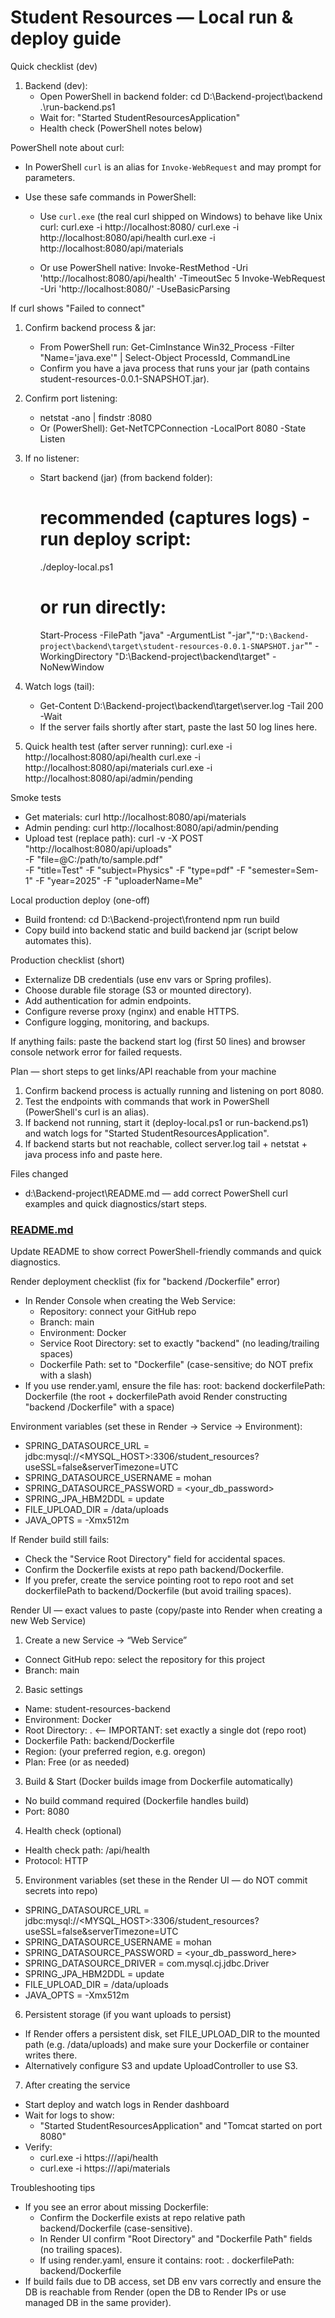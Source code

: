 # Student Resources — Local run & deploy guide

Quick checklist (dev)
1. Backend (dev):
   - Open PowerShell in backend folder:
     cd D:\Backend-project\backend
     .\run-backend.ps1
   - Wait for: "Started StudentResourcesApplication"
   - Health check (PowerShell notes below)

PowerShell note about curl:
- In PowerShell `curl` is an alias for `Invoke-WebRequest` and may prompt for parameters.
- Use these safe commands in PowerShell:

  - Use `curl.exe` (the real curl shipped on Windows) to behave like Unix curl:
    curl.exe -i http://localhost:8080/
    curl.exe -i http://localhost:8080/api/health
    curl.exe -i http://localhost:8080/api/materials

  - Or use PowerShell native:
    Invoke-RestMethod -Uri 'http://localhost:8080/api/health' -TimeoutSec 5
    Invoke-WebRequest -Uri 'http://localhost:8080/' -UseBasicParsing

If curl shows "Failed to connect"
1. Confirm backend process & jar:
   - From PowerShell run:
     Get-CimInstance Win32_Process -Filter "Name='java.exe'" | Select-Object ProcessId, CommandLine
   - Confirm you have a java process that runs your jar (path contains student-resources-0.0.1-SNAPSHOT.jar).

2. Confirm port listening:
   - netstat -ano | findstr :8080
   - Or (PowerShell):
     Get-NetTCPConnection -LocalPort 8080 -State Listen

3. If no listener:
   - Start backend (jar) (from backend folder):
     # recommended (captures logs) - run deploy script:
     ./deploy-local.ps1
     # or run directly:
     Start-Process -FilePath "java" -ArgumentList "-jar","`"D:\Backend-project\backend\target\student-resources-0.0.1-SNAPSHOT.jar`"" -WorkingDirectory "D:\Backend-project\backend\target" -NoNewWindow

4. Watch logs (tail):
   - Get-Content D:\Backend-project\backend\target\server.log -Tail 200 -Wait
   - If the server fails shortly after start, paste the last 50 log lines here.

5. Quick health test (after server running):
   curl.exe -i http://localhost:8080/api/health
   curl.exe -i http://localhost:8080/api/materials
   curl.exe -i http://localhost:8080/api/admin/pending

Smoke tests
- Get materials:
  curl http://localhost:8080/api/materials
- Admin pending:
  curl http://localhost:8080/api/admin/pending
- Upload test (replace path):
  curl -v -X POST "http://localhost:8080/api/uploads" \
    -F "file=@C:/path/to/sample.pdf" \
    -F "title=Test" -F "subject=Physics" -F "type=pdf" -F "semester=Sem-1" -F "year=2025" -F "uploaderName=Me"

Local production deploy (one-off)
- Build frontend:
  cd D:\Backend-project\frontend
  npm run build
- Copy build into backend static and build backend jar (script below automates this).

Production checklist (short)
- Externalize DB credentials (use env vars or Spring profiles).
- Choose durable file storage (S3 or mounted directory).
- Add authentication for admin endpoints.
- Configure reverse proxy (nginx) and enable HTTPS.
- Configure logging, monitoring, and backups.

If anything fails: paste the backend start log (first 50 lines) and browser console network error for failed requests.

Plan — short steps to get links/API reachable from your machine
1. Confirm backend process is actually running and listening on port 8080.
2. Test the endpoints with commands that work in PowerShell (PowerShell's curl is an alias).
3. If backend not running, start it (deploy-local.ps1 or run-backend.ps1) and watch logs for "Started StudentResourcesApplication".
4. If backend starts but not reachable, collect server.log tail + netstat + java process info and paste here.

Files changed
- d:\Backend-project\README.md — add correct PowerShell curl examples and quick diagnostics/start steps.

### [README.md](file:///d%3A/Backend-project/README.md)

Update README to show correct PowerShell-friendly commands and quick diagnostics.

Render deployment checklist (fix for "backend /Dockerfile" error)
- In Render Console when creating the Web Service:
  - Repository: connect your GitHub repo
  - Branch: main
  - Environment: Docker
  - Service Root Directory: set to exactly "backend" (no leading/trailing spaces)
  - Dockerfile Path: set to "Dockerfile" (case-sensitive; do NOT prefix with a slash)
- If you use render.yaml, ensure the file has:
  root: backend
  dockerfilePath: Dockerfile
  (the root + dockerfilePath avoid Render constructing "backend /Dockerfile" with a space)

Environment variables (set these in Render → Service → Environment):
- SPRING_DATASOURCE_URL = jdbc:mysql://<MYSQL_HOST>:3306/student_resources?useSSL=false&serverTimezone=UTC
- SPRING_DATASOURCE_USERNAME = mohan
- SPRING_DATASOURCE_PASSWORD = <your_db_password>
- SPRING_JPA_HBM2DDL = update
- FILE_UPLOAD_DIR = /data/uploads
- JAVA_OPTS = -Xmx512m

If Render build still fails:
- Check the "Service Root Directory" field for accidental spaces.
- Confirm the Dockerfile exists at repo path backend/Dockerfile.
- If you prefer, create the service pointing root to repo root and set dockerfilePath to backend/Dockerfile (but avoid trailing spaces).

Render UI — exact values to paste (copy/paste into Render when creating a new Web Service)

1) Create a new Service → “Web Service”
- Connect GitHub repo: select the repository for this project
- Branch: main

2) Basic settings
- Name: student-resources-backend
- Environment: Docker
- Root Directory: .          <-- IMPORTANT: set exactly a single dot (repo root)
- Dockerfile Path: backend/Dockerfile
- Region: (your preferred region, e.g. oregon)
- Plan: Free (or as needed)

3) Build & Start (Docker builds image from Dockerfile automatically)
- No build command required (Dockerfile handles build)
- Port: 8080

4) Health check (optional)
- Health check path: /api/health
- Protocol: HTTP

5) Environment variables (set these in the Render UI — do NOT commit secrets into repo)
- SPRING_DATASOURCE_URL = jdbc:mysql://<MYSQL_HOST>:3306/student_resources?useSSL=false&serverTimezone=UTC
- SPRING_DATASOURCE_USERNAME = mohan
- SPRING_DATASOURCE_PASSWORD = <your_db_password_here>
- SPRING_DATASOURCE_DRIVER = com.mysql.cj.jdbc.Driver
- SPRING_JPA_HBM2DDL = update
- FILE_UPLOAD_DIR = /data/uploads
- JAVA_OPTS = -Xmx512m

6) Persistent storage (if you want uploads to persist)
- If Render offers a persistent disk, set FILE_UPLOAD_DIR to the mounted path (e.g. /data/uploads) and make sure your Dockerfile or container writes there.
- Alternatively configure S3 and update UploadController to use S3.

7) After creating the service
- Start deploy and watch logs in Render dashboard
- Wait for logs to show:
  - "Started StudentResourcesApplication" and "Tomcat started on port 8080"
- Verify:
  - curl.exe -i https://<your-backend-host>/api/health
  - curl.exe -i https://<your-backend-host>/api/materials

Troubleshooting tips
- If you see an error about missing Dockerfile:
  - Confirm the Dockerfile exists at repo relative path backend/Dockerfile (case-sensitive).
  - In Render UI confirm "Root Directory" and "Dockerfile Path" fields (no trailing spaces).
  - If using render.yaml, ensure it contains:
    root: .
    dockerfilePath: backend/Dockerfile
- If build fails due to DB access, set DB env vars correctly and ensure the DB is reachable from Render (open the DB to Render IPs or use managed DB in the same provider).
